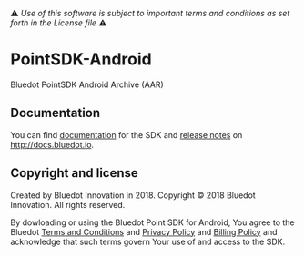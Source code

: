 
:warning: *Use of this software is subject to important terms and conditions as set forth in the License file* :warning:

# PointSDK-Android
Bluedot PointSDK Android Archive (AAR) 

## Documentation

You can find [documentation](https://docs.bluedot.io/android-sdk/) for the SDK and [release notes](http://docs.bluedot.io/display/DEVDOC10/Version+Release+Notes) on http://docs.bluedot.io.

## Copyright and license

Created by Bluedot Innovation in 2018.
Copyright © 2018 Bluedot Innovation. All rights reserved.

By dowloading or using the Bluedot Point SDK for Android, You agree to the Bluedot [Terms and Conditions](http://www.bluedotinnovation.com/html/downloads/pdfs/terms-and-conditions-bluedot-070814.pdf)
and [Privacy Policy](http://www.bluedotinnovation.com/html/downloads/pdfs/privacy-policy-bluedot-170815.pdf)
and [Billing Policy](http://www.bluedotinnovation.com/html/downloads/pdfs/privacy-policy-bluedot-170815.pdf)
and acknowledge that such terms govern Your use of and access to the SDK.
